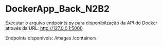# DockerApp_Back_N2B2

Executar o arquivo endpoints.py para disponibilzação da API do Docker através da URL: http://127.0.0.1:5000

Endpoints disponíveis:
/images
/containers
